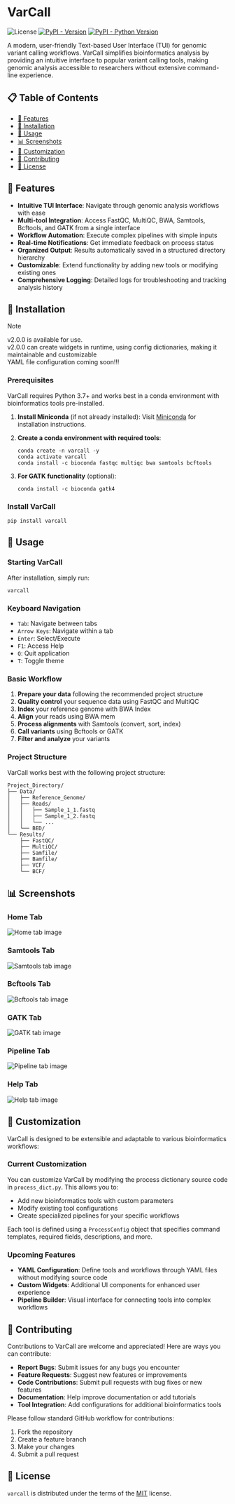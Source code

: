 # VarCall

![License](https://img.shields.io/badge/license-MIT-green)
[![PyPI - Version](https://img.shields.io/pypi/v/varcall.svg)](https://pypi.org/project/varcall)
[![PyPI - Python Version](https://img.shields.io/pypi/pyversions/varcall.svg)](https://pypi.org/project/varcall)

A modern, user-friendly Text-based User Interface (TUI) for genomic variant calling workflows. VarCall simplifies bioinformatics analysis by providing an intuitive interface to popular variant calling tools, making genomic analysis accessible to researchers without extensive command-line experience.

## 📋 Table of Contents

- [🌟 Features](#-features)
- [🔧 Installation](#-installation)
- [🚀 Usage](#-usage)
- [📊 Screenshots](#-screenshots)
- [🔧 Customization](#-customization)
- [🤝 Contributing](#-contributing)
- [📜 License](#-license)

## 🌟 Features

- **Intuitive TUI Interface**: Navigate through genomic analysis workflows with ease
- **Multi-tool Integration**: Access FastQC, MultiQC, BWA, Samtools, Bcftools, and GATK from a single interface
- **Workflow Automation**: Execute complex pipelines with simple inputs
- **Real-time Notifications**: Get immediate feedback on process status
- **Organized Output**: Results automatically saved in a structured directory hierarchy
- **Customizable**: Extend functionality by adding new tools or modifying existing ones
- **Comprehensive Logging**: Detailed logs for troubleshooting and tracking analysis history

## 🔧 Installation

> [!NOTE]
> v2.0.0 is available for use. <br>
> v2.0.0 can create widgets in runtime, using config dictionaries, making it maintainable and customizable <br>
> YAML file configuration coming soon!!!

### Prerequisites

VarCall requires Python 3.7+ and works best in a conda environment with bioinformatics tools pre-installed.

1. **Install Miniconda** (if not already installed):
   Visit [Miniconda](https://docs.anaconda.com/miniconda/) for installation instructions.

2. **Create a conda environment with required tools**:
   ```console
   conda create -n varcall -y
   conda activate varcall
   conda install -c bioconda fastqc multiqc bwa samtools bcftools
   ```

3. **For GATK functionality** (optional):
   ```console
   conda install -c bioconda gatk4
   ```

### Install VarCall

```console
pip install varcall
```

## 🚀 Usage

### Starting VarCall

After installation, simply run:

```console
varcall
```

### Keyboard Navigation

- `Tab`: Navigate between tabs
- `Arrow Keys`: Navigate within a tab
- `Enter`: Select/Execute
- `F1`: Access Help
- `Q`: Quit application
- `T`: Toggle theme

### Basic Workflow

1. **Prepare your data** following the recommended project structure
2. **Quality control** your sequence data using FastQC and MultiQC
3. **Index** your reference genome with BWA Index
4. **Align** your reads using BWA mem
5. **Process alignments** with Samtools (convert, sort, index)
6. **Call variants** using Bcftools or GATK
7. **Filter and analyze** your variants

### Project Structure

VarCall works best with the following project structure:

```
Project_Directory/
├── Data/
│   ├── Reference_Genome/
│   ├── Reads/
│   │   ├── Sample_1_1.fastq
│   │   ├── Sample_1_2.fastq
│   │   └── ...
│   └── BED/
└── Results/
    ├── FastQC/
    ├── MultiQC/
    ├── Samfile/
    ├── Bamfile/
    ├── VCF/
    └── BCF/
```

## 📊 Screenshots

### Home Tab
![Home tab image](./doc/images/Hometab-image.jpg?raw=true "Home tab")

### Samtools Tab
![Samtools tab image](./doc/images/Samtoolstab-image.jpg?raw=true "Samtools tab")

### Bcftools Tab
![Bcftools tab image](./doc/images/Bcftoolstab-image.jpg?raw=true "Bcftools tab")

### GATK Tab
![GATK tab image](./doc/images/gatktab-image.jpg?raw=true "GATK tab")

### Pipeline Tab
![Pipeline tab image](./doc/images/Pipelinetab-image.jpg?raw=true "Pipeline")

### Help Tab
![Help tab image](./doc/images/Helptab-image.jpg?raw=true "Help tab")

## 🔧 Customization

VarCall is designed to be extensible and adaptable to various bioinformatics workflows:

### Current Customization

You can customize VarCall by modifying the process dictionary source code in `process_dict.py`. This allows you to:

- Add new bioinformatics tools with custom parameters
- Modify existing tool configurations
- Create specialized pipelines for your specific workflows

Each tool is defined using a `ProcessConfig` object that specifies command templates, required fields, descriptions, and more.

### Upcoming Features

- **YAML Configuration**: Define tools and workflows through YAML files without modifying source code
- **Custom Widgets**: Additional UI components for enhanced user experience
- **Pipeline Builder**: Visual interface for connecting tools into complex workflows

## 🤝 Contributing

Contributions to VarCall are welcome and appreciated! Here are ways you can contribute:

- **Report Bugs**: Submit issues for any bugs you encounter
- **Feature Requests**: Suggest new features or improvements
- **Code Contributions**: Submit pull requests with bug fixes or new features
- **Documentation**: Help improve documentation or add tutorials
- **Tool Integration**: Add configurations for additional bioinformatics tools

Please follow standard GitHub workflow for contributions:
1. Fork the repository
2. Create a feature branch
3. Make your changes
4. Submit a pull request

## 📜 License

`varcall` is distributed under the terms of the [MIT](https://spdx.org/licenses/MIT.html) license.
